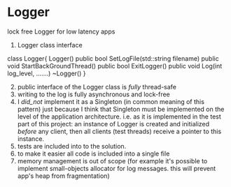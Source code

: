 # Logger
lock free Logger for low latency apps

1) Logger class interface

class Logger{
  Logger()
  public bool SetLogFile(std::string filename)
  public void StartBackGroundThread()
  public bool ExitLogger()
  public void Log(int log_level, .......)
  ~Logger()
}

2) public interface of the Logger class is _fully_ thread-safe
3) writing to the log is fully asynchronous and lock-free
4) I _did_not_ implement it as a Singleton (in common meaning of this pattern) just because I think that Singleton must be implemented on the level of the application architecture. i.e. as it is implemented in the test part of this project: an instance of Logger is created and initialized  _before_ any client, then all clients (test threads) receive a pointer to this instance.
5) tests are included into to the solution.
6) to make it easier all code is included into a single file
7) memory management is out of scope (for example it's possible to implement small-objects allocator for log messages. this will prevent app's heap from fragmentation)
